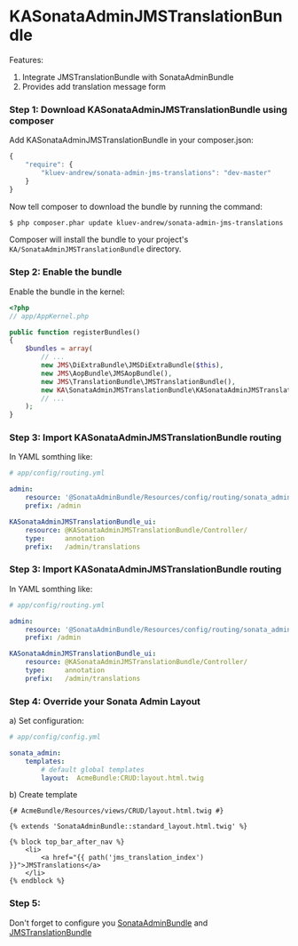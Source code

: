 KASonataAdminJMSTranslationBundle
====================

Features:
1) Integrate JMSTranslationBundle with SonataAdminBundle
2) Provides add translation message form

### Step 1: Download KASonataAdminJMSTranslationBundle using composer

Add KASonataAdminJMSTranslationBundle in your composer.json:

```js
{
    "require": {
        "kluev-andrew/sonata-admin-jms-translations": "dev-master"
    }
}
```

Now tell composer to download the bundle by running the command:

``` bash
$ php composer.phar update kluev-andrew/sonata-admin-jms-translations
```

Composer will install the bundle to your project's `KA/SonataAdminJMSTranslationBundle` directory.

### Step 2: Enable the bundle

Enable the bundle in the kernel:

``` php
<?php
// app/AppKernel.php

public function registerBundles()
{
    $bundles = array(
        // ...
        new JMS\DiExtraBundle\JMSDiExtraBundle($this),
        new JMS\AopBundle\JMSAopBundle(),
        new JMS\TranslationBundle\JMSTranslationBundle(),
        new KA\SonataAdminJMSTranslationBundle\KASonataAdminJMSTranslationBundle(),
        // ...
    );
}
```

### Step 3: Import KASonataAdminJMSTranslationBundle routing

In YAML somthing like:

``` yaml
# app/config/routing.yml

admin:
    resource: '@SonataAdminBundle/Resources/config/routing/sonata_admin.xml'
    prefix: /admin

KASonataAdminJMSTranslationBundle_ui:
    resource: @KASonataAdminJMSTranslationBundle/Controller/
    type:     annotation
    prefix:   /admin/translations
```

### Step 3: Import KASonataAdminJMSTranslationBundle routing

In YAML somthing like:

``` yaml
# app/config/routing.yml

admin:
    resource: '@SonataAdminBundle/Resources/config/routing/sonata_admin.xml'
    prefix: /admin

KASonataAdminJMSTranslationBundle_ui:
    resource: @KASonataAdminJMSTranslationBundle/Controller/
    type:     annotation
    prefix:   /admin/translations
```

### Step 4: Override your Sonata Admin Layout

a) Set configuration:

``` yaml
# app/config/config.yml

sonata_admin:
    templates:
        # default global templates
        layout:  AcmeBundle:CRUD:layout.html.twig
```

b) Create template
```
{# AcmeBundle/Resources/views/CRUD/layout.html.twig #}

{% extends 'SonataAdminBundle::standard_layout.html.twig' %}

{% block top_bar_after_nav %}
    <li>
        <a href="{{ path('jms_translation_index') }}">JMSTranslations</a>
    </li>
{% endblock %}
```

### Step 5:
Don't forget to configure you [SonataAdminBundle](https://github.com/sonata-project/SonataAdminBundle) and [JMSTranslationBundle](https://github.com/schmittjoh/JMSTranslationBundle)

